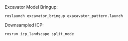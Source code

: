 Excavator Model Bringup:
```
roslaunch excavator_bringup exacavator_pattern.launch
```

Downsampled ICP:
```
rosrun icp_landscape split_node
```

